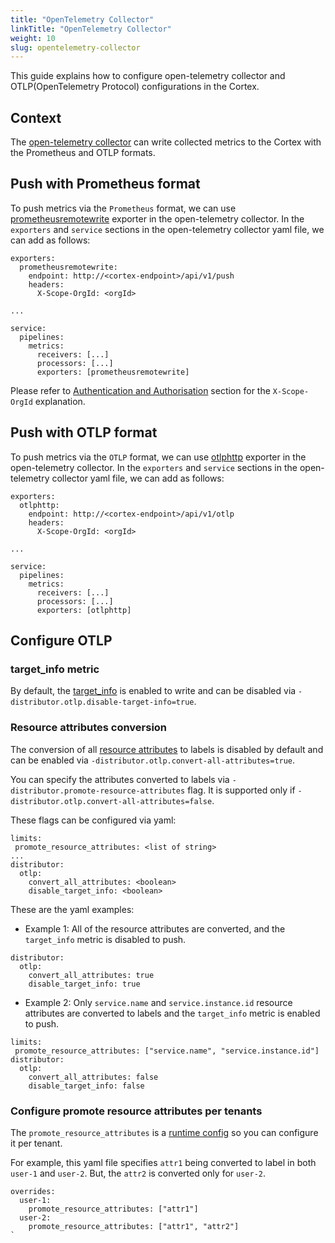 ```yaml
---
title: "OpenTelemetry Collector"
linkTitle: "OpenTelemetry Collector"
weight: 10
slug: opentelemetry-collector
---
```


This guide explains how to configure open-telemetry collector and OTLP(OpenTelemetry Protocol) configurations in the
Cortex.

## Context

The [open-telemetry collector](https://opentelemetry.io/docs/collector/) can write collected metrics to the Cortex with
the Prometheus and OTLP formats.

## Push with Prometheus format

To push metrics via the `Prometheus` format, we can
use [prometheusremotewrite](https://github.com/open-telemetry/opentelemetry-collector-contrib/tree/main/exporter/prometheusremotewriteexporter)
exporter in the open-telemetry collector.
In the `exporters` and `service` sections in the open-telemetry collector yaml file, we can add as follows:

```
exporters:
  prometheusremotewrite:
    endpoint: http://<cortex-endpoint>/api/v1/push
    headers:
      X-Scope-OrgId: <orgId>

...

service:
  pipelines:
    metrics:
      receivers: [...]
      processors: [...]
      exporters: [prometheusremotewrite]
```

Please refer to [Authentication and Authorisation](./authentication-and-authorisation.md) section for the
`X-Scope-OrgId` explanation.

## Push with OTLP format

To push metrics via the `OTLP` format, we can
use [otlphttp](https://github.com/open-telemetry/opentelemetry-collector/tree/main/exporter/otlphttpexporter) exporter
in the open-telemetry collector.
In the `exporters` and `service` sections in the open-telemetry collector yaml file, we can add as follows:

```
exporters:
  otlphttp:
    endpoint: http://<cortex-endpoint>/api/v1/otlp
    headers:
      X-Scope-OrgId: <orgId>

...

service:
  pipelines:
    metrics:
      receivers: [...]
      processors: [...]
      exporters: [otlphttp]
```

## Configure OTLP

### target_info metric

By default,
the [target_info](https://github.com/prometheus/OpenMetrics/blob/main/specification/OpenMetrics.md#supporting-target-metadata-in-both-push-based-and-pull-based-systems)
is enabled to write and can be disabled via `-distributor.otlp.disable-target-info=true`.

### Resource attributes conversion

The conversion of
all [resource attributes](https://opentelemetry.io/docs/specs/semconv/resource/) to labels is
disabled by default and can be enabled via
`-distributor.otlp.convert-all-attributes=true`.

You can specify the attributes converted to labels via `-distributor.promote-resource-attributes` flag. It is supported
only if `-distributor.otlp.convert-all-attributes=false`.

These flags can be configured via yaml:

```
limits:
 promote_resource_attributes: <list of string>
...
distributor:
  otlp:
    convert_all_attributes: <boolean>
    disable_target_info: <boolean>
```

These are the yaml examples:

- Example 1: All of the resource attributes are converted, and the `target_info` metric is disabled to push.

```
distributor:
  otlp:
    convert_all_attributes: true
    disable_target_info: true
```

- Example 2: Only `service.name` and `service.instance.id` resource attributes are converted to labels and the
  `target_info` metric is enabled to push.

```
limits:
 promote_resource_attributes: ["service.name", "service.instance.id"]
distributor:
  otlp:
    convert_all_attributes: false
    disable_target_info: false
```

### Configure promote resource attributes per tenants

The `promote_resource_attributes` is a [runtime config](./overrides-exporter.md) so you can configure it per tenant.

For example, this yaml file specifies `attr1` being converted to label in both `user-1` and `user-2`. But, the `attr2`
is converted only for `user-2`.

```
overrides:
  user-1:
    promote_resource_attributes: ["attr1"]
  user-2:
    promote_resource_attributes: ["attr1", "attr2"]
`
```
